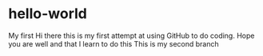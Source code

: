 # hello-world
My first
Hi there this is my first attempt at using GitHub to do coding.
Hope you are well and that I learn to do this
This is my second branch

